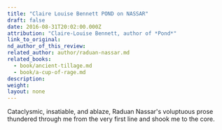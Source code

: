 ```yaml
---
title: "Claire Louise Bennett POND on NASSAR"
draft: false
date: 2016-08-31T20:02:00.000Z
attribution: "Claire-Louise Bennett, author of *Pond*"
link_to_original:
nd_author_of_this_review:
related_author: author/raduan-nassar.md
related_books:
  - book/ancient-tillage.md
  - book/a-cup-of-rage.md
description:
weight:
layout: none
---
```

Cataclysmic, insatiable, and ablaze, Raduan Nassar's voluptuous prose thundered through me from the very first line and shook me to the core.

